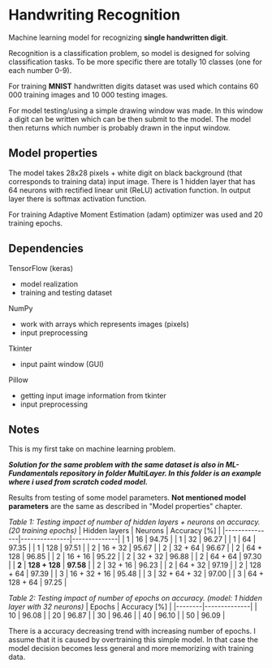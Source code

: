 # Handwriting Recognition
Machine learning model for recognizing **single handwritten digit**. 

Recognition is a classification problem, so model is designed for solving classification tasks. To be more specific there are totally 10 classes (one for each number 0-9).

For training **MNIST** handwritten digits dataset was used which contains 60 000 training images and 10 000 testing images.

For model testing/using a simple drawing window was made. In this window a digit can be written which can be then submit to the model. The model then returns which number is probably drawn in the input window.

## Model properties
The model takes 28x28 pixels + white digit on black background (that corresponds to training data) input image. There is 1 hidden layer that has 64 neurons with rectified linear unit (ReLU) activation function. In output layer there is softmax activation function.

For training Adaptive Moment Estimation (adam) optimizer was used and 20 training epochs.

## Dependencies
TensorFlow (keras)
- model realization
- training and testing dataset

NumPy
- work with arrays which represents images (pixels)
- input preprocessing

Tkinter
- input paint window (GUI)

Pillow
- getting input image information from tkinter
- input preprocessing

## Notes
This is my first take on machine learning problem.

***Solution for the same problem with the same dataset is also in ML-Fundamentals repository in folder MultiLayer. In this folder is an example where i used from scratch coded model.***

Results from testing of some model parameters. **Not mentioned model parameters** are the same as described in "Model properties" chapter.

*Table 1: Testing impact of number of hidden layers + neurons on accuracy.*
*(20 training epochs)*
| Hidden layers | Neurons       | Accuracy [%] |
|---------------|---------------|--------------|
| 1             | 16            | 94.75        |
| 1             | 32            | 96.27        |
| 1             | 64            | 97.35        |
| 1             | 128           | 97.51        |
| 2             | 16 + 32       | 95.67        |
| 2             | 32 + 64       | 96.67        |
| 2             | 64 + 128      | 96.85        |
| 2             | 16 + 16       | 95.22        |
| 2             | 32 + 32       | 96.88        |
| 2             | 64 + 64       | 97.30        |
| **2**         | **128 + 128** | **97.58**    |
| 2             | 32 + 16       | 96.23        |
| 2             | 64 + 32       | 97.19        |
| 2             | 128 + 64      | 97.39        |
| 3             | 16 + 32 + 16  | 95.48        |
| 3             | 32 + 64 + 32  | 97.00        |
| 3             | 64 + 128 + 64 | 97.25        |

*Table 2: Testing impact of number of epochs on accuracy.*
*(model: 1 hidden layer with 32 neurons)*
| Epochs | Accuracy [%] |
|--------|--------------|
| 10     | 96.08        |
| 20     | 96.87        |
| 30     | 96.46        |
| 40     | 96.10        |
| 50     | 96.09        |

There is a accuracy decreasing trend with increasing number of epochs. I assume that it is caused by overtraining this simple model. In that case the model decision becomes less general and more memorizing with training data.